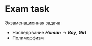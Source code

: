 # Exam task

Экзаменационная задача

- Наследование **_Human_** -> **_Boy_**, **_Girl_**
- Полиморфизм
